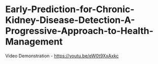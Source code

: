 # Early-Prediction-for-Chronic-Kidney-Disease-Detection-A-Progressive-Approach-to-Health-Management

Video Demonstration - https://youtu.be/eW0t9XxAxkc
